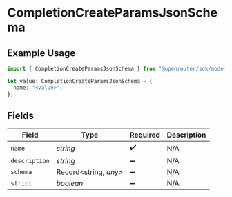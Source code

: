 # CompletionCreateParamsJsonSchema

## Example Usage

```typescript
import { CompletionCreateParamsJsonSchema } from "@openrouter/sdk/models";

let value: CompletionCreateParamsJsonSchema = {
  name: "<value>",
};
```

## Fields

| Field                 | Type                  | Required              | Description           |
| --------------------- | --------------------- | --------------------- | --------------------- |
| `name`                | *string*              | :heavy_check_mark:    | N/A                   |
| `description`         | *string*              | :heavy_minus_sign:    | N/A                   |
| `schema`              | Record<string, *any*> | :heavy_minus_sign:    | N/A                   |
| `strict`              | *boolean*             | :heavy_minus_sign:    | N/A                   |